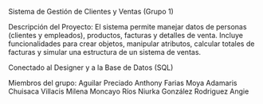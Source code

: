 Sistema de Gestión de Clientes y Ventas (Grupo 1)

Descripción del Proyecto: El sistema permite manejar datos de personas (clientes y empleados), productos, facturas y detalles de venta. Incluye funcionalidades para crear objetos, manipular atributos, calcular totales de facturas y simular una estructura de un sistema de ventas.

Conectado al Designer y a la Base de Datos (SQL)

Miembros del grupo:
Aguilar Preciado Anthony 
Farias Moya Adamaris
Chuisaca Villacis Milena
Moncayo Ríos Niurka
González Rodriguez Angie
